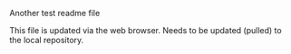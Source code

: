 Another test readme file

This file is updated via the web browser. Needs to be updated (pulled) to the local
repository.
